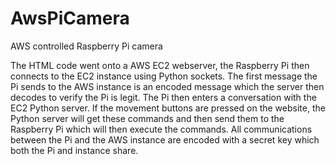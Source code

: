 # AwsPiCamera
 AWS controlled Raspberry Pi camera

The HTML code went onto a AWS EC2 webserver, the Raspberry Pi then connects to the EC2 instance using Python sockets. The first message the Pi sends to the AWS instance is an encoded message which the server then decodes to verify the Pi is legit. The Pi then enters a conversation with the EC2 Python server. If the movement buttons are pressed on the website, the Python server will get these commands and then send them to the Raspberry Pi which will then execute the commands. All communications between the Pi and the AWS instance are encoded with a secret key which both the Pi and instance share. 
